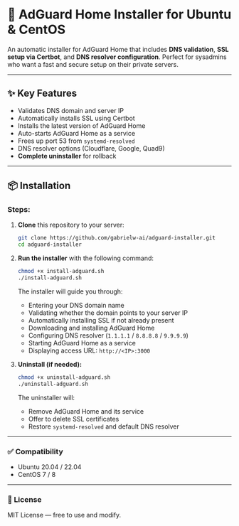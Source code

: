 # 🚀 AdGuard Home Installer for Ubuntu & CentOS

An automatic installer for AdGuard Home that includes **DNS validation**, **SSL setup via Certbot**, and **DNS resolver configuration**. Perfect for sysadmins who want a fast and secure setup on their private servers.

---

## ✨ Key Features

- Validates DNS domain and server IP
- Automatically installs SSL using Certbot
- Installs the latest version of AdGuard Home
- Auto-starts AdGuard Home as a service
- Frees up port 53 from `systemd-resolved`
- DNS resolver options (Cloudflare, Google, Quad9)
- **Complete uninstaller** for rollback

---

## 📦 Installation

### Steps:

1. **Clone** this repository to your server:

    ```bash
    git clone https://github.com/gabrielw-ai/adguard-installer.git
    cd adguard-installer
    ```

2. **Run the installer** with the following command:

    ```bash
    chmod +x install-adguard.sh
    ./install-adguard.sh
    ```

    The installer will guide you through:

    - Entering your DNS domain name
    - Validating whether the domain points to your server IP
    - Automatically installing SSL if not already present
    - Downloading and installing AdGuard Home
    - Configuring DNS resolver (`1.1.1.1` / `8.8.8.8` / `9.9.9.9`)
    - Starting AdGuard Home as a service
    - Displaying access URL: `http://<IP>:3000`

3. **Uninstall (if needed):**

    ```bash
    chmod +x uninstall-adguard.sh
    ./uninstall-adguard.sh
    ```

    The uninstaller will:

    - Remove AdGuard Home and its service
    - Offer to delete SSL certificates
    - Restore `systemd-resolved` and default DNS resolver

---

### ✅ Compatibility

- Ubuntu 20.04 / 22.04
- CentOS 7 / 8

---

### 📄 License

MIT License — free to use and modify.

